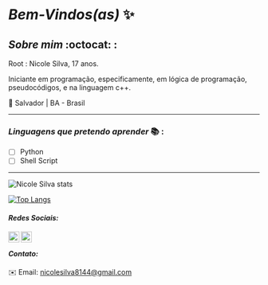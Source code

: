 # _Bem-Vindos(as)_ :sparkles: 

            
## *_Sobre mim_* :octocat: :

Root : Nicole Silva, 17 anos.

 Iniciante em programação, especificamente, em lógica de programação, pseudocódigos, e na linguagem c++.

 
:round_pushpin: Salvador | BA - Brasil
***
### *_Linguagens que pretendo aprender_* :books: :

- [ ] Python
- [ ] Shell Script

***


![Nicole Silva stats](https://github-readme-stats.vercel.app/api?username=Nicolesilvaa&hide=contribs,prs&show_icons=true&theme=dark)

[![Top Langs](https://github-readme-stats.vercel.app/api/top-langs/?username=Nicolesilvaa&layout=compact&theme=dark)](https://github.com/anuraghazra/githubreadmestats)

#### _Redes Sociais:_
  <a href="https://www.instagram.com/nilewaa/">
    <img align="left" alt="Nicole Instagram" width="22px" src="https://cdn.jsdelivr.net/npm/simple-icons@v3/icons/instagram.svg"/> 
      <a/>
        <a href="www.linkedin.com/in/NicoleSilva-J">
          <img align="left" alt="Nicole Linkedin" width="22px" src="https://cdn.jsdelivr.net/npm/simple-icons@v3/icons/linkedin.svg"/> 
            <a/>
        <br/>
               
 #### _Contato:_              
:envelope: Email: nicolesilva8144@gmail.com
           
 
